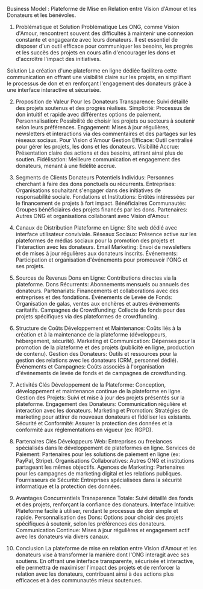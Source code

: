 Business Model : Plateforme de Mise en Relation entre Vision d'Amour et les Donateurs et les bénévoles.

1. Problématique et Solution
Problématique
Les ONG, comme Vision d'Amour, rencontrent souvent des difficultés à maintenir une connexion constante et engageante avec leurs donateurs. Il est essentiel de disposer d'un outil efficace pour communiquer les besoins, les progrès et les succès des projets en cours afin d'encourager les dons et d'accroître l'impact des initiatives.

Solution
La création d'une plateforme en ligne dédiée facilitera cette communication en offrant une visibilité claire sur les projets, en simplifiant le processus de don et en renforçant l'engagement des donateurs grâce à une interface interactive et sécurisée.

2. Proposition de Valeur
Pour les Donateurs
Transparence: Suivi détaillé des projets soutenus et des progrès réalisés.
Simplicité: Processus de don intuitif et rapide avec différentes options de paiement.
Personnalisation: Possibilité de choisir les projets ou secteurs à soutenir selon leurs préférences.
Engagement: Mises à jour régulières, newsletters et interactions via des commentaires et des partages sur les réseaux sociaux.
Pour Vision d'Amour
Gestion Efficace: Outil centralisé pour gérer les projets, les dons et les donateurs.
Visibilité Accrue: Présentation claire des actions et des besoins, attirant ainsi plus de soutien.
Fidélisation: Meilleure communication et engagement des donateurs, menant à une fidélité accrue.

3. Segments de Clients
Donateurs Potentiels
Individus: Personnes cherchant à faire des dons ponctuels ou récurrents.
Entreprises: Organisations souhaitant s'engager dans des initiatives de responsabilité sociale.
Fondations et Institutions: Entités intéressées par le financement de projets à fort impact.
Bénéficiaires
Communautés: Groupes bénéficiaires des projets financés par les dons.
Partenaires: Autres ONG et organisations collaborant avec Vision d'Amour.

4. Canaux de Distribution
Plateforme en Ligne: Site web dédié avec interface utilisateur conviviale.
Réseaux Sociaux: Présence active sur les plateformes de médias sociaux pour la promotion des projets et l'interaction avec les donateurs.
Email Marketing: Envoi de newsletters et de mises à jour régulières aux donateurs inscrits.
Événements: Participation et organisation d'événements pour promouvoir l'ONG et ses projets.

5. Sources de Revenus
Dons en Ligne: Contributions directes via la plateforme.
Dons Récurrents: Abonnements mensuels ou annuels des donateurs.
Partenariats: Financements et collaborations avec des entreprises et des fondations.
Événements de Levée de Fonds: Organisation de galas, ventes aux enchères et autres événements caritatifs.
Campagnes de Crowdfunding: Collecte de fonds pour des projets spécifiques via des plateformes de crowdfunding.

6. Structure de Coûts
Développement et Maintenance: Coûts liés à la création et à la maintenance de la plateforme (développeurs, hébergement, sécurité).
Marketing et Communication: Dépenses pour la promotion de la plateforme et des projets (publicité en ligne, production de contenu).
Gestion des Donateurs: Outils et ressources pour la gestion des relations avec les donateurs (CRM, personnel dédié).
Événements et Campagnes: Coûts associés à l'organisation d'événements de levée de fonds et de campagnes de crowdfunding.

7. Activités Clés
Développement de la Plateforme: Conception, développement et maintenance continue de la plateforme en ligne.
Gestion des Projets: Suivi et mise à jour des projets présentés sur la plateforme.
Engagement des Donateurs: Communication régulière et interaction avec les donateurs.
Marketing et Promotion: Stratégies de marketing pour attirer de nouveaux donateurs et fidéliser les existants.
Sécurité et Conformité: Assurer la protection des données et la conformité aux réglementations en vigueur (ex: RGPD).

8. Partenaires Clés
Développeurs Web: Entreprises ou freelances spécialisés dans le développement de plateformes en ligne.
Services de Paiement: Partenaires pour les solutions de paiement en ligne (ex: PayPal, Stripe).
Organisations Collaboratives: Autres ONG et institutions partageant les mêmes objectifs.
Agences de Marketing: Partenaires pour les campagnes de marketing digital et les relations publiques.
Fournisseurs de Sécurité: Entreprises spécialisées dans la sécurité informatique et la protection des données.

9. Avantages Concurrentiels
Transparence Totale: Suivi détaillé des fonds et des projets, renforçant la confiance des donateurs.
Interface Intuitive: Plateforme facile à utiliser, rendant le processus de don simple et rapide.
Personnalisation des Dons: Options pour choisir des projets spécifiques à soutenir, selon les préférences des donateurs.
Communication Continue: Mises à jour régulières et engagement actif avec les donateurs via divers canaux.

10. Conclusion
La plateforme de mise en relation entre Vision d'Amour et les donateurs vise à transformer la manière dont l'ONG interagit avec ses soutiens. En offrant une interface transparente, sécurisée et interactive, elle permettra de maximiser l'impact des projets et de renforcer la relation avec les donateurs, contribuant ainsi à des actions plus efficaces et à des communautés mieux soutenues.